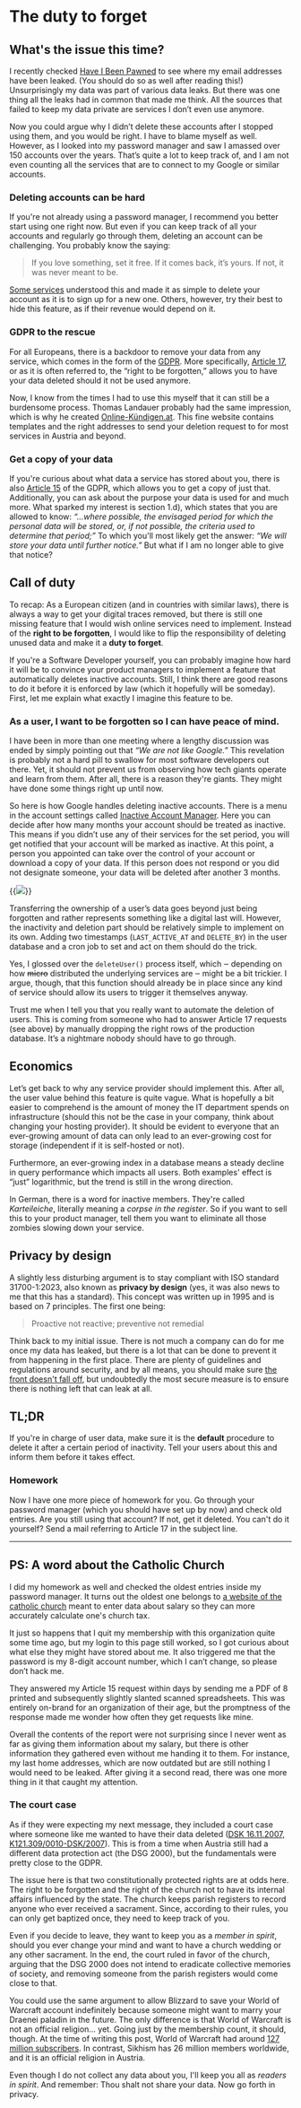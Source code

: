 # The duty to forget


## What's the issue this time?
I recently checked [Have I Been Pawned](https://haveibeenpwned.com/) to see where my email addresses have been leaked.
(You should do so as well after reading this!)
Unsurprisingly my data was part of various data leaks.
But there was one thing all the leaks had in common that made me think.
All the sources that failed to keep my data private are services I don’t even use anymore.

Now you could argue why I didn’t delete these accounts after I stopped using them, and you would be right.
I have to blame myself as well.
However, as I looked into my password manager and saw I amassed over 150 accounts over the years.
That’s quite a lot to keep track of, and I am not even counting all the services that are to connect to my Google or similar accounts.

### Deleting accounts can be hard
If you're not already using a password manager, I recommend you better start using one right now.
But even if you can keep track of all your accounts and regularly go through them, deleting an account can be challenging.
You probably know the saying:
> If you love something, set it free. If it comes back, it’s yours. If not, it was never meant to be.

[Some services](https://twitter.com/lurking_alpaca/status/1407933907367043074) understood this and made it as simple to delete your account as it is to sign up for a new one.
Others, however, try their best to hide this feature, as if their revenue would depend on it.

### GDPR to the rescue
For all Europeans, there is a backdoor to remove your data from any service, which comes in the form of the [GDPR](https://gdpr-info.eu/).
More specifically, [Article 17](https://gdpr-info.eu/art-17-gdpr/), or as it is often referred to, the “right to be forgotten,” allows you to have your data deleted should it not be used anymore.

Now, I know from the times I had to use this myself that it can still be a burdensome process.
Thomas Landauer probably had the same impression, which is why he created [Online-Kündigen.at](https://www.online-kuendigen.at/).
This fine website contains templates and the right addresses to send your deletion request to for most services in Austria and beyond.

### Get a copy of your data
If you're curious about what data a service has stored about you, there is also [Article 15](https://gdpr-info.eu/art-15-gdpr/) of the GDPR, which allows you to get a copy of just that.
Additionally, you can ask about the purpose your data is used for and much more.
What sparked my interest is section 1.d), which states that you are allowed to know:
_“...where possible, the envisaged period for which the personal data will be stored, or, if not possible, the criteria used to determine that period;”_
To which you'll most likely get the answer: _“We will store your data until further notice.”_
But what if I am no longer able to give that notice?

## Call of duty
To recap: As a European citizen (and in countries with similar laws), there is always a way to get your digital traces removed, but there is still one missing feature that I would wish online services need to implement.
Instead of the **right to be forgotten**, I would like to flip the responsibility of deleting unused data and make it a **duty to forget**.

If you're a Software Developer yourself, you can probably imagine how hard it will be to convince your product managers to implement a feature that automatically deletes inactive accounts.
Still, I think there are good reasons to do it before it is enforced by law (which it hopefully will be someday).
First, let me explain what exactly I imagine this feature to be.

### As a user, I want to be forgotten so I can have peace of mind.
I have been in more than one meeting where a lengthy discussion was ended by simply pointing out that _“We are not like Google.”_
This revelation is probably not a hard pill to swallow for most software developers out there.
Yet, it should not prevent us from observing how tech giants operate and learn from them.
After all, there is a reason they're giants.
They might have done some things right up until now.

So here is how Google handles deleting inactive accounts.
There is a menu in the account settings called [Inactive Account Manager](https://myaccount.google.com/inactive).
Here you can decide after how many months your account should be treated as inactive.
This means if you didn’t use any of their services for the set period, you will get notified that your account will be marked as inactive.
At this point, a person you appointed can take over the control of your account or download a copy of your data.
If this person does not respond or you did not designate someone, your data will be deleted after another 3 months.

{{<image src="./inactive-account-manager.png" src_l="./inactive-account-manager-large.png" src_s="./inactive-account-manager-small.png" caption="Screenshot of the inactive account management settings page">}}

Transferring the ownership of a user’s data goes beyond just being forgotten and rather represents something like a digital last will.
However, the inactivity and deletion part should be relatively simple to implement on its own.
Adding two timestamps (`LAST_ACTIVE_AT` and `DELETE_BY`) in the user database and a cron job to set and act on them should do the trick.

Yes, I glossed over the `deleteUser()` process itself, which ‒ depending on how ~~micro~~ distributed the underlying services are ‒ might be a bit trickier.
I argue, though, that this function should already be in place since any kind of service should allow its users to trigger it themselves anyway.

Trust me when I tell you that you really want to automate the deletion of users.
This is coming from someone who had to answer Article 17 requests (see above) by manually dropping the right rows of the production database.
It’s a nightmare nobody should have to go through.

## Economics
Let’s get back to why any service provider should implement this.
After all, the user value behind this feature is quite vague.
What is hopefully a bit easier to comprehend is the amount of money the IT department spends on infrastructure (should this not be the case in your company, think about changing your hosting provider).
It should be evident to everyone that an ever-growing amount of data can only lead to an ever-growing cost for storage (independent if it is self-hosted or not).

Furthermore, an ever-growing index in a database means a steady decline in query performance which impacts all users.
Both examples' effect is “just” logarithmic, but the trend is still in the wrong direction.

In German, there is a word for inactive members.
They're called _Karteileiche_, literally meaning a _corpse in the register_. So if you want to sell this to your product manager, tell them you want to eliminate all those zombies slowing down your service.

## Privacy by design
A slightly less disturbing argument is to stay compliant with ISO standard 31700-1:2023, also known as **privacy by design** (yes, it was also news to me that this has a standard).
This concept was written up in 1995 and is based on 7 principles. The first one being:
> Proactive not reactive; preventive not remedial

Think back to my initial issue.
There is not much a company can do for me once my data has leaked, but there is a lot that can be done to prevent it from happening in the first place.
There are plenty of guidelines and regulations around security, and by all means, you should make sure [the front doesn't fall off](https://www.youtube.com/watch?v=3m5qxZm_JqM), but undoubtedly the most secure measure is to ensure there is nothing left that can leak at all.

## TL;DR
If you're in charge of user data, make sure it is the **default** procedure to delete it after a certain period of inactivity. Tell your users about this and inform them before it takes effect.

### Homework
Now I have one more piece of homework for you. Go through your password manager (which you should have set up by now) and check old entries. Are you still using that account? If not, get it deleted. You can't do it yourself? Send a mail referring to Article 17 in the subject line.

---

## PS: A word about the Catholic Church
I did my homework as well and checked the oldest entries inside my password manager.
It turns out the oldest one belongs to [a website of the catholic church](https://www.meinbeitragzaehlt.at/Login) meant to enter data about salary so they can more accurately calculate one's church tax.

It just so happens that I quit my membership with this organization quite some time ago, but my login to this page still worked, so I got curious about what else they might have stored about me.
It also triggered me that the password is my 8-digit account number, which I can’t change, so please don’t hack me.

They answered my Article 15 request within days by sending me a PDF of 8 printed and subsequently slightly slanted scanned spreadsheets.
This was entirely on-brand for an organization of their age, but the promptness of the response made me wonder how often they get requests like mine.

Overall the contents of the report were not surprising since I never went as far as giving them information about my salary, but there is other information they gathered even without me handing it to them.
For instance, my last home addresses, which are now outdated but are still nothing I would need to be leaked. 
After giving it a second read, there was one more thing in it that caught my attention.

### The court case
As if they were expecting my next message, they included a court case where someone like me wanted to have their data deleted ([DSK 16.11.2007, K121.309/0010-DSK/2007](https://www.ris.bka.gv.at/Dokumente/Dsk/DSKTE_20071116_K121309_0010_DSK_2007_00/DSKTE_20071116_K121309_0010_DSK_2007_00.html)). This is from a time when Austria still had a different data protection act (the DSG 2000), but the fundamentals were pretty close to the GDPR.

The issue here is that two constitutionally protected rights are at odds here. The right to be forgotten and the right of the church not to have its internal affairs influenced by the state. The church keeps parish registers to record anyone who ever received a sacrament. Since, according to their rules, you can only get baptized once, they need to keep track of you.

Even if you decide to leave, they want to keep you as a _member in spirit_, should you ever change your mind and want to have a church wedding or any other sacrament.
In the end, the court ruled in favor of the church, arguing that the DSG 2000 does not intend to eradicate collective memories of society, and removing someone from the parish registers would come close to that.

You could use the same argument to allow Blizzard to save your World of Warcraft account indefinitely because someone might want to marry your Draenei paladin in the future.
The only difference is that World of Warcraft is not an official religion... yet.
Going just by the membership count, it should, though.
At the time of writing this post, World of Warcraft had around [127 million subscribers](https://mmo-population.com/r/wow/stats).
In contrast, Sikhism has 26 million members worldwide, and it is an official religion in Austria.

Even though I do not collect any data about you, I'll keep you all as _readers in spirit_.
And remember: Thou shalt not share your data.
Now go forth in privacy.

